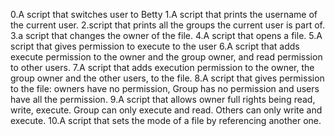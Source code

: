 0.A script that switches user to Betty
1.A script that prints the username of the current user.
2.script that prints all the groups the current user is part of.
3.a script that changes the owner of the file.
4.A script that opens a file.
5.A script that gives permission to execute to the user
6.A script that adds execute permission to the owner and the group owner, and read permission to other users.
7.A script that adds execution permission to the owner, the group owner and the other users, to the file.
8.A script that gives permission to the file: owners have no permission, Group has no permission and users have all the permission.
9.A script that allows owner full rights being read, write, execute. Group can only execute and read. Others can only write and execute.
10.A script that sets the mode of a file by referencing another one. 
